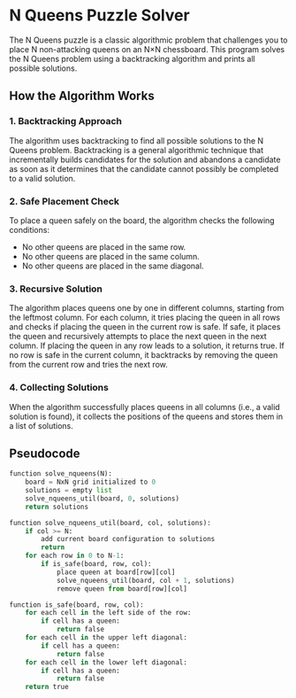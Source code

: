 # N Queens Puzzle Solver

The N Queens puzzle is a classic algorithmic problem that challenges you to place N non-attacking queens on an N×N chessboard. This program solves the N Queens problem using a backtracking algorithm and prints all possible solutions.

## How the Algorithm Works

### 1. Backtracking Approach

The algorithm uses backtracking to find all possible solutions to the N Queens problem. Backtracking is a general algorithmic technique that incrementally builds candidates for the solution and abandons a candidate as soon as it determines that the candidate cannot possibly be completed to a valid solution.

### 2. Safe Placement Check

To place a queen safely on the board, the algorithm checks the following conditions:

- No other queens are placed in the same row.
- No other queens are placed in the same column.
- No other queens are placed in the same diagonal.

### 3. Recursive Solution

The algorithm places queens one by one in different columns, starting from the leftmost column. For each column, it tries placing the queen in all rows and checks if placing the queen in the current row is safe. If safe, it places the queen and recursively attempts to place the next queen in the next column. If placing the queen in any row leads to a solution, it returns true. If no row is safe in the current column, it backtracks by removing the queen from the current row and tries the next row.

### 4. Collecting Solutions

When the algorithm successfully places queens in all columns (i.e., a valid solution is found), it collects the positions of the queens and stores them in a list of solutions.

## Pseudocode

```python
function solve_nqueens(N):
    board = NxN grid initialized to 0
    solutions = empty list
    solve_nqueens_util(board, 0, solutions)
    return solutions

function solve_nqueens_util(board, col, solutions):
    if col >= N:
        add current board configuration to solutions
        return
    for each row in 0 to N-1:
        if is_safe(board, row, col):
            place queen at board[row][col]
            solve_nqueens_util(board, col + 1, solutions)
            remove queen from board[row][col]

function is_safe(board, row, col):
    for each cell in the left side of the row:
        if cell has a queen:
            return false
    for each cell in the upper left diagonal:
        if cell has a queen:
            return false
    for each cell in the lower left diagonal:
        if cell has a queen:
            return false
    return true
```
